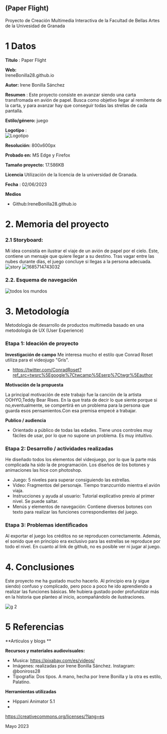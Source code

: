 ## (Paper Flight)

Proyecto de Creación Multimedia Interactiva de la  Facultad de Bellas Artes de la Univesidad de Granada



# 1 Datos 



**Titulo** : Paper Flight

**Web:**   
IreneBonilla28.github.io 

**Autor:**  Irene Bonilla Sánchez

**Resumen** : Este proyecto consiste en avanzar siendo una carta transfromada en avión de papel. Busca como objetivo llegar al remitente de la carta, y para avanzar hay que conseguir todas las strellas de cada pantalla.

**Estilo/género:**   juego 

**Logotipo** :  
![Logotipo](https://github.com/IreneBonilla28/IreneBonilla28.github.io/assets/135323759/e04afe27-2eaa-4a42-a367-c67acb92bcee)



**Resolución:** 800x600px 

**Probado en:**    MS Edge y Firefox

**Tamaño proyecto:** 17.586KB

**Licencia** Utilización de la licencia de la universidad de Granada.

**Fecha** : 02/06/2023

**Medios** 

- Github:IreneBonilla28.github.io 




# 2. Memoria del proyecto 

### 2.1 Storyboard: 
Mi idea consistía en ilustrar el viaje de un avión de papel por el cielo. Este, contiene un mensaje que quiere llegar a su destino. Tras vagar entre las nubes durante días, el juego concluye si llegas a la persona adecuada. 
![story](https://github.com/IreneBonilla28/IreneBonilla28.github.io/assets/135323759/17bfa22f-5a62-435c-8387-514eab0a590a)
![1685714743032](https://github.com/IreneBonilla28/IreneBonilla28.github.io/assets/135323759/60b8b248-48d8-4162-ac21-b5754f23a29c)





### 2.2. Esquema de navegación 







![todos los mundos](https://github.com/IreneBonilla28/IreneBonilla28.github.io/assets/135323759/84b52d0c-d8cc-43f1-a99a-23d797854a96)




# 3. Metodología

Metodología de desarrollo de productos multimedia basado en una metodología de UX (User Experience)



### Etapa 1: Ideación de proyecto

**Investigación de campo** Me interesa mucho el estilo que Conrad Roset utiliza para el videojugo "Gris".

- https://twitter.com/ConradRoset?ref_src=twsrc%5Egoogle%7Ctwcamp%5Eserp%7Ctwgr%5Eauthor


**Motivación de la propuesta** 

La principal motivación de este trabajo fue la canción de la artista OOHYO,Teddy Bear Rises. En la que trata de decir lo que siente porque si no,eventualmente, se compertirá en un problema para la persona que guarda esos pensamientos.Con esa premisa empecé a trabajar.



**Publico / audiencia**

- Orientado a público de todas las edades. Tiene unos controles muy fáciles de usar, por lo que no supone un problema. Es muy intuitivo.





### Etapa 2: Desarrollo / actividades realizadas

He diseñado todos los elementos del videojuego, por lo que la parte más complicada ha sido la de programación.
Los diseños de los botones y animaciones las hice con photoshop.
- Juego: 5 niveles para superar consiguiendo las estrellas.
- Video: Fragmentos del personaje. Tiempo tranzcurrido mientra el avión viaja.
- Instrucciones y ayuda al usuario: Tutorial explicativo previo al primer nivel. Se puede saltar.
- Menús y elementos de navegación: Contiene diversos botones con texto para realizar las funciones correspondientes del juego.



### Etapa 3: Problemas identificados

Al exportar el juego los créditos no se reproducen correctamente. Además, el sonido que en principio era exclusivo para las estrellas se reproduce por todo el nivel.
En cuanto al link de github, no es posible ver ni jugar al juego. 



# 4. Conclusiones 
Este proyecto me ha gustado mucho hacerlo. Al principio era (y sigue siendo) confuso y complicado, pero poco a poco he ido aprendiendo a realizar las funciones básicas.
Me hubiera gustado poder profundizar más en la historia que planteo al inicio, acompañándolo de ilustraciones.




![g 2](https://github.com/IreneBonilla28/IreneBonilla28.github.io/assets/135323759/94cf09b1-c014-4517-b152-8cc12bd3344b)



# 5 Referencias 

**Artículos y blogs ** 


**Recursos y materiales audiovisuales:**

* Musica:  https://pixabay.com/es/videos/
* Imágenes:  realizadas por Irene Bonilla Sánchez. Instagram: @boniross28
* Tipografía: Dos tipos. A mano, hecha por Irene Bonilla y la otra es estilo, Palatino.

**Herramientas utilizadas**

- Hippani Animator 5.1
-





https://creativecommons.org/licenses/?lang=es

Mayo 2023
